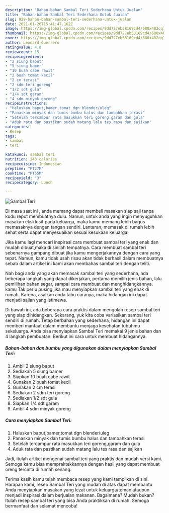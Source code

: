 ```yaml
---
description: "Bahan-bahan Sambal Teri Sederhana Untuk Jualan"
title: "Bahan-bahan Sambal Teri Sederhana Untuk Jualan"
slug: 929-bahan-bahan-sambal-teri-sederhana-untuk-jualan
date: 2021-01-26T15:41:47.162Z
image: https://img-global.cpcdn.com/recipes/9dd727eb58169cd4/680x482cq70/sambal-teri-foto-resep-utama.jpg
thumbnail: https://img-global.cpcdn.com/recipes/9dd727eb58169cd4/680x482cq70/sambal-teri-foto-resep-utama.jpg
cover: https://img-global.cpcdn.com/recipes/9dd727eb58169cd4/680x482cq70/sambal-teri-foto-resep-utama.jpg
author: Leonard Guerrero
ratingvalue: 4.8
reviewcount: 15
recipeingredient:
- "2 siung baput"
- "5 siung bamer"
- "10 buah cabe rawit"
- "2 buah tomat kecil"
- "2 cm terasi"
- "2 sdm teri goreng"
- "1/2 sdt gula"
- "1/4 sdt garam"
- "4 sdm minyak goreng"
recipeinstructions:
- "Haluskan baput,bamer,tomat dgn blender/uleg"
- "Panaskan minyak dan tumis bumbu halus dan tambahkan terasi"
- "Setelah tercampur rata masukkan teri goreng,garam dan gula"
- "Aduk rata dan pastikan sudah matang lalu tes rasa dan sajikan"
categories:
- Resep
tags:
- sambal
- teri

katakunci: sambal teri 
nutrition: 243 calories
recipecuisine: Indonesian
preptime: "PT27M"
cooktime: "PT55M"
recipeyield: "3"
recipecategory: Lunch

---
```



![Sambal Teri](https://img-global.cpcdn.com/recipes/9dd727eb58169cd4/680x482cq70/sambal-teri-foto-resep-utama.jpg)

Di masa  saat ini , anda memang dapat membeli masakan siap saji tanpa kudu repot membuatnya dulu. Namun, untuk anda yang ingin menyuguhkan masakan eksklusif pada keluarga, maka kamu memang lebih bagus memasaknya dengan tangan sendiri. Lantaran, memasak di rumah lebih sehat serta dapat menyesuaikan sesuai kesukaan keluarga.

Jika kamu lagi mencari inspirasi cara membuat sambal teri yang enak dan mudah dibuat,maka di sinilah tempatnya. Cara membuat sambal teri  sebenarnya gampang dibuat jika kamu mengerjakannya dengan cara yang tepat. Namun, kamu tidak usah risau akan tidak berhasil dalam membuatnya 
sebab dalam artikel ini kami akan membahas sambal teri dengan teliti.  



Nah bagi anda yang akan memasak sambal teri yang sederhana, ada beberapa langkah yang dapat dikerjakan, pertama memilih jenis bahan, lalu pemilihan bahan segar, sampai cara membuat dan menghidangkannya. kamu Tak perlu pusing jika mau menyiapkan sambal teri yang enak di rumah. Karena, asalkan anda  tahu caranya, maka hidangan ini dapat menjadi sajian yang istimewa.

Di bawah ini, ada beberapa cara praktis  dalam mengolah resep sambal teri yang siap dihidangkan. Sekarang, yuk kita coba variasikan sambal teri sendiri di rumah. Tetap berbahan yang sederhana, hidangan ini dapat memberi manfaat dalam membantu menjaga kesehatan tubuhmu sekeluarga. Anda bisa menyiapkan Sambal Teri memakai 9 jenis bahan dan 4 langkah pembuatan. Berikut ini cara untuk membuat hidangannya.

<!--inarticleads1-->

##### Bahan-bahan dan bumbu yang digunakan dalam menyiapkan Sambal Teri:

1. Ambil 2 siung baput
1. Sediakan 5 siung bamer
1. Siapkan 10 buah cabe rawit
1. Gunakan 2 buah tomat kecil
1. Gunakan 2 cm terasi
1. Sediakan 2 sdm teri goreng
1. Sediakan 1/2 sdt gula
1. Siapkan 1/4 sdt garam
1. Ambil 4 sdm minyak goreng




<!--inarticleads2-->

##### Cara menyiapkan Sambal Teri:

1. Haluskan baput,bamer,tomat dgn blender/uleg
1. Panaskan minyak dan tumis bumbu halus dan tambahkan terasi
1. Setelah tercampur rata masukkan teri goreng,garam dan gula
1. Aduk rata dan pastikan sudah matang lalu tes rasa dan sajikan




Jadi, itulah artikel mengenai  sambal teri  yang praktis dan mudah versi kami. Semoga kamu bisa mempraktekkannya dengan hasil yang dapat membuat oreng tercinta di rumah senang. 

Terima kasih kamu telah membaca resep yang kami tampilkan di sini. Harapan kami, resep  Sambal Teri yang mudah di atas dapat membantu Anda menyiapkan masakan yang lezat untuk keluarga/teman ataupun menjadi inspirasi dalam berjualan makanan. Bagaimana? Mudah bukan? Itulah resep sambal teri yang bisa Anda praktikkan di rumah. Semoga bermanfaat dan selamat mencoba!

